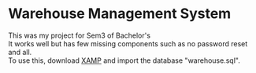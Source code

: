 <h1>Warehouse Management System</h1>
<p>This was my project for Sem3 of Bachelor's<br>It works well but has few missing components such as no password reset and all.<br>To use this, download <a href="https://www.apachefriends.org/index.html">XAMP</a> and import the database "warehouse.sql". </p>
